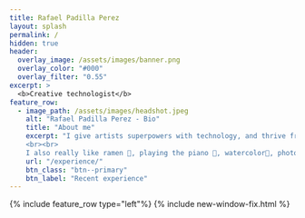 ```yaml
---
title: Rafael Padilla Perez
layout: splash
permalink: /
hidden: true
header:
  overlay_image: /assets/images/banner.png
  overlay_color: "#000"
  overlay_filter: "0.55"
excerpt: >
  <b>Creative technologist</b>
feature_row:
  - image_path: /assets/images/headshot.jpeg
    alt: "Rafael Padilla Perez - Bio"
    title: "About me"
    excerpt: "I give artists superpowers with technology, and thrive from pushing the boundaries of what we think is technically possible. I love to learn and grow, striving to make creative visions a reality. As a famous studio says: <br><br><i>'The art challenges the technology, and the technology inspires the art!'</i>
    <br><br>
    I also really like ramen 🍜, playing the piano 🎹, watercolor🎨, photography 📸, and movies (especially animated!) 🎬."
    url: "/experience/"
    btn_class: "btn--primary"
    btn_label: "Recent experience"
---
```


{% include feature_row type="left"%}
{% include new-window-fix.html %}
